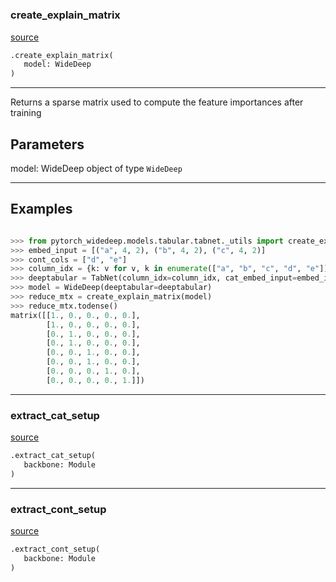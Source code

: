 #


### create_explain_matrix
[source](https://github.com/jrzaurin/pytorch-widedeep/blob/master/pytorch_widedeep/models/tabular/tabnet/_utils.py/#L7)
```python
.create_explain_matrix(
   model: WideDeep
)
```

---
Returns a sparse matrix used to compute the feature importances after
training

Parameters
----------
model: WideDeep
object of type ``WideDeep``

---
Examples
--------

```python

>>> from pytorch_widedeep.models.tabular.tabnet._utils import create_explain_matrix
>>> embed_input = [("a", 4, 2), ("b", 4, 2), ("c", 4, 2)]
>>> cont_cols = ["d", "e"]
>>> column_idx = {k: v for v, k in enumerate(["a", "b", "c", "d", "e"])}
>>> deeptabular = TabNet(column_idx=column_idx, cat_embed_input=embed_input, continuous_cols=cont_cols)
>>> model = WideDeep(deeptabular=deeptabular)
>>> reduce_mtx = create_explain_matrix(model)
>>> reduce_mtx.todense()
matrix([[1., 0., 0., 0., 0.],
        [1., 0., 0., 0., 0.],
        [0., 1., 0., 0., 0.],
        [0., 1., 0., 0., 0.],
        [0., 0., 1., 0., 0.],
        [0., 0., 1., 0., 0.],
        [0., 0., 0., 1., 0.],
        [0., 0., 0., 0., 1.]])
```

----


### extract_cat_setup
[source](https://github.com/jrzaurin/pytorch-widedeep/blob/master/pytorch_widedeep/models/tabular/tabnet/_utils.py/#L88)
```python
.extract_cat_setup(
   backbone: Module
)
```


----


### extract_cont_setup
[source](https://github.com/jrzaurin/pytorch-widedeep/blob/master/pytorch_widedeep/models/tabular/tabnet/_utils.py/#L96)
```python
.extract_cont_setup(
   backbone: Module
)
```

